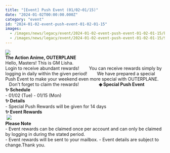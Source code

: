```yaml
---
title: "[Event] Push Event (01/02~01/15)"
date: "2024-01-02T00:00:00.000Z"
category: "event"
id: "2024-01-02-event-push-event-01-02-01-15"
images:
  - /images/news/legacy/event/2024-01-02-event-push-event-01-02-01-15/ba9ef1b67666400cb6a4d32a3af0a3eb.webp
  - /images/news/legacy/event/2024-01-02-event-push-event-01-02-01-15/9cbb219bc3224199837623ddd5c64c1b.webp
---
```


![](/images/news/legacy/event/2024-01-02-event-push-event-01-02-01-15/ba9ef1b67666400cb6a4d32a3af0a3eb.webp)  
**The Action Anime, OUTERPLANE**          
Hello, Masters! This is GM Lisha.                  
Login to receive abundant rewards!        You can receive rewards simply by logging in daily within the given period!        We have prepared a special Push Event to make your weekend even more special with OUTERPLANE.        Don't forget to claim the rewards!                **◈ Special Push Event  
✨ Schedule**          
\- 01/02 (Tue) - 01/15 (Mon)                  
**✨ Details**          
\- Special Push Rewards will be given for 14 days                  
**✨ Event Rewards**        
 **![](/images/news/legacy/event/2024-01-02-event-push-event-01-02-01-15/9cbb219bc3224199837623ddd5c64c1b.webp)**  
**Please Note**  
\- Event rewards can be claimed once per account and can only be claimed by logging in during the stated period.   
\- Event rewards will be sent to your mailbox. - Event details are subject to change.Thank you.
